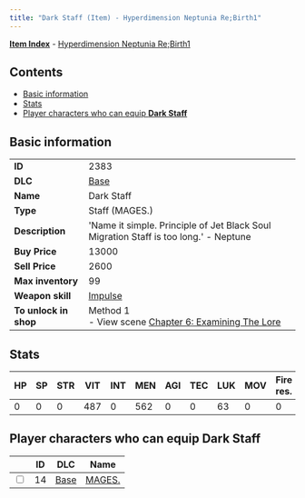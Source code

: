 ```yaml
---
title: "Dark Staff (Item) - Hyperdimension Neptunia Re;Birth1"
---
```


[**Item Index**](/neptunia/rb1/item/index.html) - [Hyperdimension Neptunia Re;Birth1](/neptunia/rb1)

## Contents

- [Basic information](#basic-information)
- [Stats](#stats)
- [Player characters who can equip **Dark Staff**](#player-characters-who-can-equip-dark-staff)

## Basic information

|   |   |
| -- | -- |
| **ID** | 2383 |
| **DLC** | [Base](/neptunia/rb1/dlc/1-base.html) |
| **Name** | Dark Staff |
| **Type** | Staff (MAGES.) |
| **Description** | 'Name it simple. Principle of Jet Black Soul Migration Staff is too long.' - Neptune |
| **Buy Price** | 13000 |
| **Sell Price** | 2600 |
| **Max inventory** | 99 |
| **Weapon skill** | [Impulse](/neptunia/rb1/skill/1-2802-impulse.html) |
| **To unlock in shop** | Method 1<br />- View scene [Chapter 6: Examining The Lore](/neptunia/rb1/scene/1-603-chapter-6-examining-the-lore.html) |


## Stats

| HP | SP | STR | VIT | INT | MEN | AGI | TEC | LUK | MOV | Fire res. | Ice res. | Wind res. | Lightning res. |
| -- | -- | --- | --- | --- | --- | --- | --- | --- | --- | --------- | -------- | --------- | -------------- |
| 0 | 0 | 0 | 487 | 0 | 562 | 0 | 0 | 63 | 0 | 0 | 0 | 0 | 0 |


## Player characters who can equip **Dark Staff**

|    | ID | DLC | Name |
| -- | -- | --- | ---- |
| <input type="checkbox" id="rb1-player-1-14" class="trackbox" /> | 14 | [Base](/neptunia/rb1/dlc/1-base.html) | [MAGES.](/neptunia/rb1/player/1-14-mages.html) |
